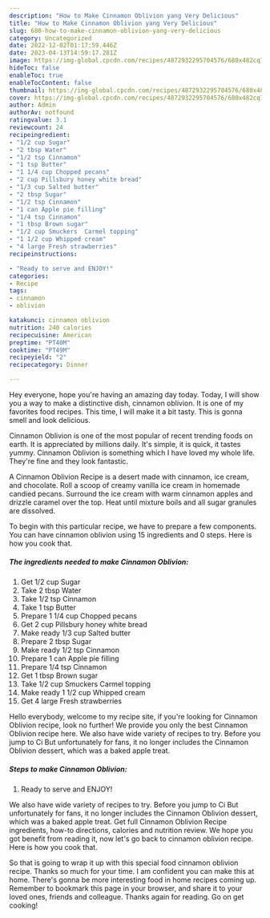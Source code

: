 ```yaml
---
description: "How to Make Cinnamon Oblivion yang Very Delicious"
title: "How to Make Cinnamon Oblivion yang Very Delicious"
slug: 680-how-to-make-cinnamon-oblivion-yang-very-delicious
category: Uncategorized
date: 2022-12-02T01:17:59.446Z
date: 2023-04-13T14:59:17.281Z
image: https://img-global.cpcdn.com/recipes/4872932295704576/680x482cq70/cinnamon-oblivion-recipe-main-photo.jpg
hideToc: false
enableToc: true
enableTocContent: false
thumbnail: https://img-global.cpcdn.com/recipes/4872932295704576/680x482cq70/cinnamon-oblivion-recipe-main-photo.jpg
cover: https://img-global.cpcdn.com/recipes/4872932295704576/680x482cq70/cinnamon-oblivion-recipe-main-photo.jpg
author: Admin
authorAv: notfound
ratingvalue: 3.1
reviewcount: 24
recipeingredient:
- "1/2 cup Sugar"
- "2 tbsp Water"
- "1/2 tsp Cinnamon"
- "1 tsp Butter"
- "1 1/4 cup Chopped pecans"
- "2 cup Pillsbury honey white bread"
- "1/3 cup Salted butter"
- "2 tbsp Sugar"
- "1/2 tsp Cinnamon"
- "1 can Apple pie filling"
- "1/4 tsp Cinnamon"
- "1 tbsp Brown sugar"
- "1/2 cup Smuckers  Carmel topping"
- "1 1/2 cup Whipped cream"
- "4 large Fresh strawberries"
recipeinstructions:

- "Ready to serve and ENJOY!"
categories:
- Recipe
tags:
- cinnamon
- oblivion

katakunci: cinnamon oblivion 
nutrition: 240 calories
recipecuisine: American
preptime: "PT40M"
cooktime: "PT49M"
recipeyield: "2"
recipecategory: Dinner

---
```



Hey everyone, hope you're having an amazing day today. Today, I will show you a way to make a distinctive dish, cinnamon oblivion. It is one of my favorites food recipes. This time, I will make it a bit tasty. This is gonna smell and look delicious.

Cinnamon Oblivion is one of the most popular of recent trending foods on earth. It is appreciated by millions daily. It's simple, it is quick, it tastes yummy. Cinnamon Oblivion is something which I have loved my whole life. They're fine and they look fantastic.

A Cinnamon Oblivion Recipe is a desert made with cinnamon, ice cream, and chocolate. Roll a scoop of creamy vanilla ice cream in homemade candied pecans. Surround the ice cream with warm cinnamon apples and drizzle caramel over the top. Heat until mixture boils and all sugar granules are dissolved.


To begin with this particular recipe, we have to prepare a few components. You can have cinnamon oblivion using 15 ingredients and 0 steps. Here is how you cook that.

<!--inarticleads1-->

##### The ingredients needed to make Cinnamon Oblivion:

1. Get 1/2 cup Sugar
1. Take 2 tbsp Water
1. Take 1/2 tsp Cinnamon
1. Take 1 tsp Butter
1. Prepare 1 1/4 cup Chopped pecans
1. Get 2 cup Pillsbury honey white bread
1. Make ready 1/3 cup Salted butter
1. Prepare 2 tbsp Sugar
1. Make ready 1/2 tsp Cinnamon
1. Prepare 1 can Apple pie filling
1. Prepare 1/4 tsp Cinnamon
1. Get 1 tbsp Brown sugar
1. Take 1/2 cup Smuckers  Carmel topping
1. Make ready 1 1/2 cup Whipped cream
1. Get 4 large Fresh strawberries


Hello everybody, welcome to my recipe site, if you&#39;re looking for Cinnamon Oblivion recipe, look no further! We provide you only the best Cinnamon Oblivion recipe here. We also have wide variety of recipes to try. Before you jump to Ci But unfortunately for fans, it no longer includes the Cinnamon Oblivion dessert, which was a baked apple treat. 

<!--inarticleads2-->

##### Steps to make Cinnamon Oblivion:


1. Ready to serve and ENJOY!

We also have wide variety of recipes to try. Before you jump to Ci But unfortunately for fans, it no longer includes the Cinnamon Oblivion dessert, which was a baked apple treat. Get full Cinnamon Oblivion Recipe ingredients, how-to directions, calories and nutrition review. We hope you got benefit from reading it, now let&#39;s go back to cinnamon oblivion recipe. Here is how you cook that. 

So that is going to wrap it up with this special food cinnamon oblivion recipe. Thanks so much for your time. I am confident you can make this at home. There's gonna be more interesting food in home recipes coming up. Remember to bookmark this page in your browser, and share it to your loved ones, friends and colleague. Thanks again for reading. Go on get cooking!
